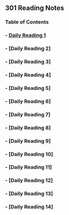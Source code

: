## 301 Reading Notes

### Table of Contents

### - [Daily Reading 1](https://github.com/AtkinsonKyle/reading-notes/blob/master/SMACCS-RWD.md)

### - [Daily Reading 2]

### - [Daily Reading 3]

### - [Daily Reading 4]

### - [Daily Reading 5]

### - [Daily Reading 6]

### - [Daily Reading 7]

### - [Daily Reading 8]

### - [Daily Reading 9]

### - [Daily Reading 10]

### - [Daily Reading 11]

### - [Daily Reading 12]

### - [Daily Reading 13]

### - [Daily Reading 14]
